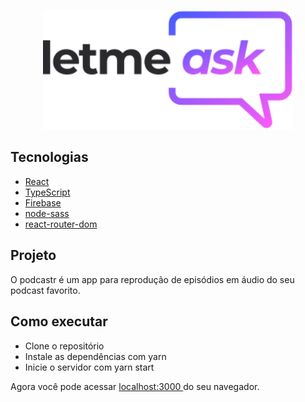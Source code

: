 <p align="center">
  <img alt="dark" width="400px" src="https://github.com/juliannelicon/nlw6-letmeask/blob/master/src/assets/images/logo.svg" />
</p>

## Tecnologias
- [React](https://reactjs.org)
- [TypeScript](https://www.typescriptlang.org/)
- [Firebase](https://firebase.google.com/)
- [node-sass](https://github.com/sass/node-sass)
- [react-router-dom](https://reactrouter.com/web/guides/quick-start)

## Projeto
O podcastr é um app para reprodução de episódios em áudio do seu podcast favorito.

## Como executar

   - Clone o repositório
   - Instale as dependências com yarn
   - Inicie o servidor com yarn start

Agora você pode acessar [localhost:3000 ](http://localhost:3000) do seu navegador.

